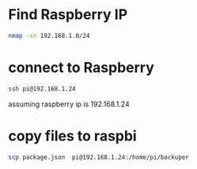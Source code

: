 # Find Raspberry IP
```bash
nmap -sn 192.168.1.0/24
```

# connect to Raspberry
```bash
ssh pi@192.168.1.24
```

assuming raspberry ip is 192.168.1.24

# copy files to raspbi

```bash
scp package.json  pi@192.168.1.24:/home/pi/backuper
```